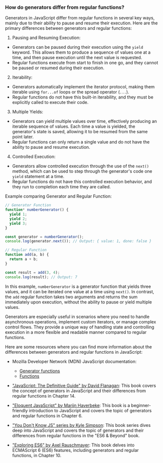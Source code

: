 ### How do generators differ from regular functions?

Generators in JavaScript differ from regular functions in several key ways, mainly due to their ability to pause and resume their execution. Here are the primary differences between generators and regular functions:

1. Pausing and Resuming Execution:
  - Generators can be paused during their execution using the `yield` keyword. This allows them to produce a sequence of values one at a time, and then pause execution until the next value is requested.
  - Regular functions execute from start to finish in one go, and they cannot be paused or resumed during their execution.

2. Iterability:
  - Generators automatically implement the iterator protocol, making them iterable using `for...of` loops or the spread operator (`...`).
  - Regular functions do not have this built-in iterability, and they must be explicitly called to execute their code.

3. Multiple Yields:
  - Generators can yield multiple values over time, effectively producing an iterable sequence of values. Each time a value is yielded, the generator's state is saved, allowing it to be resumed from the same point later.
  - Regular functions can only return a single value and do not have the ability to pause and resume execution.

4. Controlled Execution:
  - Generators allow controlled execution through the use of the `next()` method, which can be used to step through the generator's code one `yield` statement at a time.
  - Regular functions do not have this controlled execution behavior, and they run to completion each time they are called.

Example comparing Generator and Regular Function:

```javascript
// Generator Function
function* numberGenerator() {
  yield 1;
  yield 2;
  yield 3;
}

const generator = numberGenerator();
console.log(generator.next()); // Output: { value: 1, done: false }

// Regular Function
function add(a, b) {
  return a + b;
}

const result = add(3, 4);
console.log(result); // Output: 7
```

In this example, `numberGenerator` is a generator function that yields three values, and it can be iterated one value at a time using `next()`. In contrast, the `add` regular function takes two arguments and returns the sum immediately upon execution, without the ability to pause or yield multiple values.

Generators are especially useful in scenarios where you need to handle asynchronous operations, implement custom iterators, or manage complex control flows. They provide a unique way of handling state and controlling execution in a more flexible and readable manner compared to regular functions.

Here are some resources where you can find more information about the differences between generators and regular functions in JavaScript:

- Mozilla Developer Network (MDN) JavaScript documentation:
  - [Generator functions](https://developer.mozilla.org/en-US/docs/Web/JavaScript/Reference/Statements/function*)
  - [Functions](https://developer.mozilla.org/en-US/docs/Web/JavaScript/Reference/Functions)

- ["JavaScript: The Definitive Guide" by David Flanagan](https://www.oreilly.com/library/view/javascript-the-definitive/9781449393854/): This book covers the concept of generators in JavaScript and their differences from regular functions in Chapter 14.

- ["Eloquent JavaScript" by Marijn Haverbeke](https://eloquentjavascript.net/): This book is a beginner-friendly introduction to JavaScript and covers the topic of generators and regular functions in Chapter 6.

- ["You Don't Know JS" series by Kyle Simpson](https://github.com/getify/You-Dont-Know-JS/tree/2nd-ed/es6%20%26%20beyond): This book series dives deep into JavaScript and covers the topic of generators and their differences from regular functions in the "ES6 & Beyond" book.

- ["Exploring ES6" by Axel Rauschmayer](https://exploringjs.com/es6/): This book delves into ECMAScript 6 (ES6) features, including generators and regular functions, in Chapter 10.
